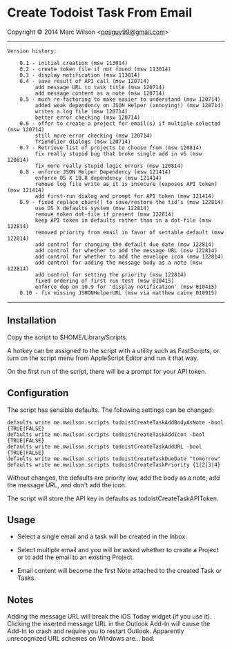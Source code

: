 Create Todoist Task From Email
==============================

Copyright &copy; 2014 Marc Wilson <<posguy99@gmail.com>>

---

	Version history:
		
		0.1 - initial creation (msw 113014)
		0.2 - create token file if not found (msw 113014)
		0.3 - display notification (msw 113014)
		0.4 - save result of API call (msw 120714)
			 add message URL to task title (msw 120714)
			 add message content as a note (msw 120714)
		0.5 - much re-factoring to make easier to understand (msw 120714)
			 added weak dependency on JSON Helper (annoying!) (msw 120714)
			 writes a log file (msw 120714)
			 better error checking (msw 120714)
		0.6 - offer to create a project for email(s) if multiple selected (msw 120714)
			 still more error checking (msw 120714)
			 friendlier dialogs (msw 120714)
		0.7 - Retrieve list of projects to choose from (msw 120814)
			 fix really stupid bug that broke single add in v6 (msw 120814)
			 fix more really stupid logic errors (msw 120814)
		0.8 - enforce JSON Helper Dependency (msw 121414)
			 enforce OS X 10.8 dependency (msw 121414)
			 remove log file write as it is insecure (exposes API token) (msw 121414)
			 add first-run dialog and prompt for API token (msw 121414)
		0.9 - fixed replace_chars() to save/restore the tid's (msw 122814)
			 use OS X defaults system (msw 122814)
			 remove token dot-file if present (msw 122814)
			 keep API token in defaults rather than in a dot-file (msw 122814)
			 removed priority from email in favor of settable default (msw 122814)
			 add control for changing the default due date (msw 122814)
			 add control for whether to add the message URL (msw 122814)
			 add control for whether to add the envelope icon (msw 122814)
			 add control for adding the message body as a note (msw 122814)
			 add control for setting the priority (msw 122814)
			 fixed ordering of first run test (msw 010415)
			 enforce dep on 10.9 for 'display notification' (msw 010415)
	    0.10 - fix missing JSHONHelperURL (msw via matthew caine 010915)

---

Installation
------------

Copy the script to $HOME/Library/Scripts.

A hotkey can be assigned to the script with a utility such as FastScripts, or turn on the script menu from AppleScript Editor and run it that way.

On the first run  of the script, there will be a prompt for your API token.


Configuration
-------------

The script has sensible defaults.  The following settings can be changed:

    defaults write me.mwilson.scripts todoistCreateTaskAddBodyAsNote -bool {TRUE|FALSE}
    defaults write me.mwilson.scripts todoistCreateTaskAddIcon -bool {TRUE|FALSE}
    defaults write me.mwilson.scripts todoistCreateTaskAddURL -bool {TRUE|FALSE}
    defaults write me.mwilson.scripts todoistCreateTaskDueDate "tomorrow"
    defaults write me.mwilson.scripts todoistCreateTaskPriority {1|2|3|4}

Without changes, the defaults are priority low, add the body as a note, add the message URL, and don't add the icon.

The script will store the API key in defaults as todoistCreateTaskAPIToken.


Usage
-----

* Select a single email and a task will be created in the Inbox.
	
* Select multiple email and you will be asked whether to create a Project or to add the email to an existing Project.
	
* Email content will become the first Note attached to the created Task or Tasks.


Notes
------

Adding the message URL will break the iOS Today widget (if you use it).  Clicking the inserted message URL in the Outlook
Add-In will cause the Add-In to crash and require you to restart Outlook.  Apparently unrecognized URL schemes on Windows
are... bad.


